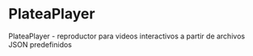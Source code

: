 # PlateaPlayer
PlateaPlayer - reproductor para videos interactivos a partir de archivos JSON predefinidos
